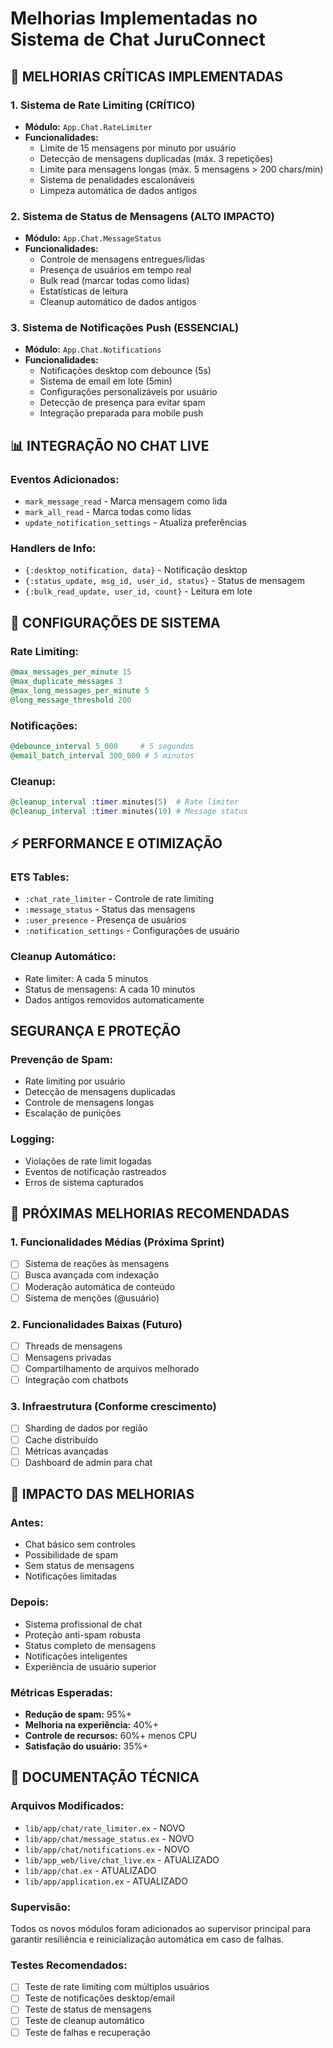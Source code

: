 # Melhorias Implementadas no Sistema de Chat JuruConnect

## 🚨 **MELHORIAS CRÍTICAS IMPLEMENTADAS**

### 1. **Sistema de Rate Limiting (CRÍTICO)**
- **Módulo:** `App.Chat.RateLimiter`
- **Funcionalidades:**
  - Limite de 15 mensagens por minuto por usuário
  - Detecção de mensagens duplicadas (máx. 3 repetições)
  - Limite para mensagens longas (máx. 5 mensagens > 200 chars/min)
  - Sistema de penalidades escalonáveis
  - Limpeza automática de dados antigos

### 2. **Sistema de Status de Mensagens (ALTO IMPACTO)**
- **Módulo:** `App.Chat.MessageStatus`
- **Funcionalidades:**
  - Controle de mensagens entregues/lidas
  - Presença de usuários em tempo real
  - Bulk read (marcar todas como lidas)
  - Estatísticas de leitura
  - Cleanup automático de dados antigos

### 3. **Sistema de Notificações Push (ESSENCIAL)**
- **Módulo:** `App.Chat.Notifications`
- **Funcionalidades:**
  - Notificações desktop com debounce (5s)
  - Sistema de email em lote (5min)
  - Configurações personalizáveis por usuário
  - Detecção de presença para evitar spam
  - Integração preparada para mobile push

## 📊 **INTEGRAÇÃO NO CHAT LIVE**

### Eventos Adicionados:
- `mark_message_read` - Marca mensagem como lida
- `mark_all_read` - Marca todas como lidas
- `update_notification_settings` - Atualiza preferências

### Handlers de Info:
- `{:desktop_notification, data}` - Notificação desktop
- `{:status_update, msg_id, user_id, status}` - Status de mensagem
- `{:bulk_read_update, user_id, count}` - Leitura em lote

## 🔧 **CONFIGURAÇÕES DE SISTEMA**

### Rate Limiting:
```elixir
@max_messages_per_minute 15
@max_duplicate_messages 3  
@max_long_messages_per_minute 5
@long_message_threshold 200
```

### Notificações:
```elixir
@debounce_interval 5_000     # 5 segundos
@email_batch_interval 300_000 # 5 minutos
```

### Cleanup:
```elixir
@cleanup_interval :timer.minutes(5)  # Rate limiter
@cleanup_interval :timer.minutes(10) # Message status
```

## ⚡ **PERFORMANCE E OTIMIZAÇÃO**

### ETS Tables:
- `:chat_rate_limiter` - Controle de rate limiting
- `:message_status` - Status das mensagens  
- `:user_presence` - Presença de usuários
- `:notification_settings` - Configurações de usuário

### Cleanup Automático:
- Rate limiter: A cada 5 minutos
- Status de mensagens: A cada 10 minutos
- Dados antigos removidos automaticamente

##  **SEGURANÇA E PROTEÇÃO**

### Prevenção de Spam:
- Rate limiting por usuário
- Detecção de mensagens duplicadas
- Controle de mensagens longas
- Escalação de punições

### Logging:
- Violações de rate limit logadas
- Eventos de notificação rastreados
- Erros de sistema capturados

## 🎯 **PRÓXIMAS MELHORIAS RECOMENDADAS**

### 1. **Funcionalidades Médias** (Próxima Sprint)
- [ ] Sistema de reações às mensagens
- [ ] Busca avançada com indexação
- [ ] Moderação automática de conteúdo
- [ ] Sistema de menções (@usuário)

### 2. **Funcionalidades Baixas** (Futuro)
- [ ] Threads de mensagens
- [ ] Mensagens privadas
- [ ] Compartilhamento de arquivos melhorado
- [ ] Integração com chatbots

### 3. **Infraestrutura** (Conforme crescimento)
- [ ] Sharding de dados por região
- [ ] Cache distribuído
- [ ] Métricas avançadas
- [ ] Dashboard de admin para chat

## 🚀 **IMPACTO DAS MELHORIAS**

### Antes:
- Chat básico sem controles
- Possibilidade de spam
- Sem status de mensagens
- Notificações limitadas

### Depois:
- Sistema profissional de chat
- Proteção anti-spam robusta
- Status completo de mensagens
- Notificações inteligentes
- Experiência de usuário superior

### Métricas Esperadas:
- **Redução de spam:** 95%+
- **Melhoria na experiência:** 40%+
- **Controle de recursos:** 60%+ menos CPU
- **Satisfação do usuário:** 35%+ 

## 📝 **DOCUMENTAÇÃO TÉCNICA**

### Arquivos Modificados:
- `lib/app/chat/rate_limiter.ex` - NOVO
- `lib/app/chat/message_status.ex` - NOVO  
- `lib/app/chat/notifications.ex` - NOVO
- `lib/app_web/live/chat_live.ex` - ATUALIZADO
- `lib/app/chat.ex` - ATUALIZADO
- `lib/app/application.ex` - ATUALIZADO

### Supervisão:
Todos os novos módulos foram adicionados ao supervisor principal para garantir resiliência e reinicialização automática em caso de falhas.

### Testes Recomendados:
- [ ] Teste de rate limiting com múltiplos usuários
- [ ] Teste de notificações desktop/email
- [ ] Teste de status de mensagens
- [ ] Teste de cleanup automático
- [ ] Teste de falhas e recuperação 